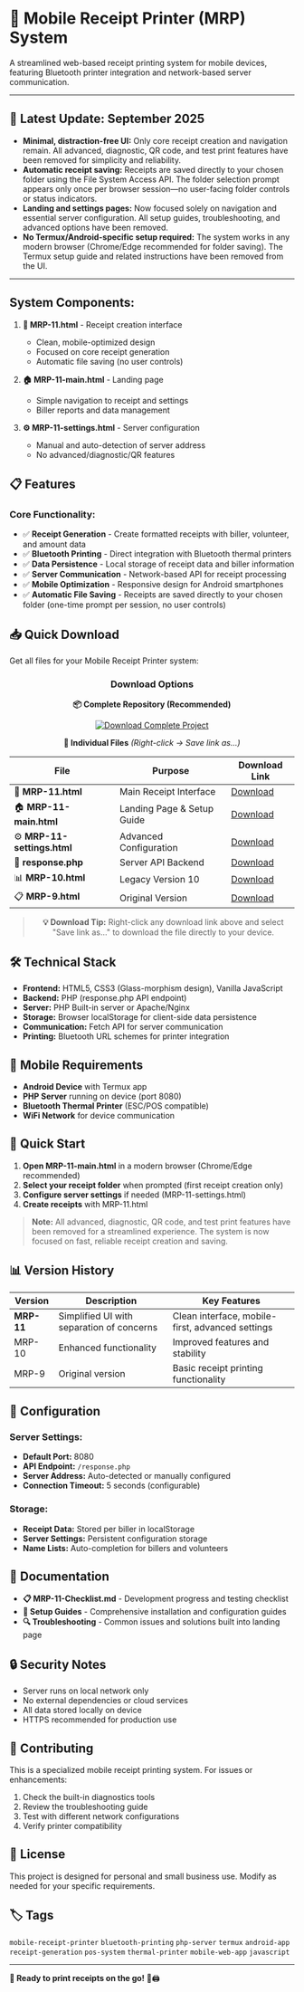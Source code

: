 # 📱 Mobile Receipt Printer (MRP) System

A streamlined web-based receipt printing system for mobile devices, featuring Bluetooth printer integration and network-based server communication.

---

## 🚀 **Latest Update: September 2025**

- **Minimal, distraction-free UI:** Only core receipt creation and navigation remain. All advanced, diagnostic, QR code, and test print features have been removed for simplicity and reliability.
- **Automatic receipt saving:** Receipts are saved directly to your chosen folder using the File System Access API. The folder selection prompt appears only once per browser session—no user-facing folder controls or status indicators.
- **Landing and settings pages:** Now focused solely on navigation and essential server configuration. All setup guides, troubleshooting, and advanced options have been removed.
- **No Termux/Android-specific setup required:** The system works in any modern browser (Chrome/Edge recommended for folder saving). The Termux setup guide and related instructions have been removed from the UI.

---

## **System Components:**

1. **📱 MRP-11.html** - Receipt creation interface
   - Clean, mobile-optimized design
   - Focused on core receipt generation
   - Automatic file saving (no user controls)

2. **🏠 MRP-11-main.html** - Landing page
   - Simple navigation to receipt and settings
   - Biller reports and data management

3. **⚙️ MRP-11-settings.html** - Server configuration
   - Manual and auto-detection of server address
   - No advanced/diagnostic/QR features

## 📋 **Features**

### **Core Functionality:**
- ✅ **Receipt Generation** - Create formatted receipts with biller, volunteer, and amount data
- ✅ **Bluetooth Printing** - Direct integration with Bluetooth thermal printers
- ✅ **Data Persistence** - Local storage of receipt data and biller information
- ✅ **Server Communication** - Network-based API for receipt processing
- ✅ **Mobile Optimization** - Responsive design for Android smartphones
- ✅ **Automatic File Saving** - Receipts are saved directly to your chosen folder (one-time prompt per session, no user controls)

## 📥 **Quick Download**

Get all files for your Mobile Receipt Printer system:

<div align="center">

### **Download Options**

**📦 Complete Repository (Recommended)**

<a href="https://github.com/AsimMerchant/mobile-receipt-printer/archive/refs/heads/master.zip">
<img src="https://img.shields.io/badge/Download_ZIP-Complete_Project-4CAF50?style=for-the-badge&logo=download&logoColor=white" alt="Download Complete Project"/>
</a>

**📱 Individual Files** *(Right-click → Save link as...)*

| File | Purpose | Download Link |
|------|---------|---------------|
| 📱 **MRP-11.html** | Main Receipt Interface | [Download](https://raw.githubusercontent.com/AsimMerchant/mobile-receipt-printer/master/MRP-11.html) |
| 🏠 **MRP-11-main.html** | Landing Page & Setup Guide | [Download](https://raw.githubusercontent.com/AsimMerchant/mobile-receipt-printer/master/MRP-11-main.html) |
| ⚙️ **MRP-11-settings.html** | Advanced Configuration | [Download](https://raw.githubusercontent.com/AsimMerchant/mobile-receipt-printer/master/MRP-11-settings.html) |
| 🔧 **response.php** | Server API Backend | [Download](https://raw.githubusercontent.com/AsimMerchant/mobile-receipt-printer/master/response.php) |
| 📊 **MRP-10.html** | Legacy Version 10 | [Download](https://raw.githubusercontent.com/AsimMerchant/mobile-receipt-printer/master/MRP-10.html) |
| 📋 **MRP-9.html** | Original Version | [Download](https://raw.githubusercontent.com/AsimMerchant/mobile-receipt-printer/master/MRP-9.html) |

> **💡 Download Tip:** Right-click any download link above and select "Save link as..." to download the file directly to your device.

</div>

## 🛠 **Technical Stack**

- **Frontend:** HTML5, CSS3 (Glass-morphism design), Vanilla JavaScript
- **Backend:** PHP (response.php API endpoint)
- **Server:** PHP Built-in server or Apache/Nginx
- **Storage:** Browser localStorage for client-side data persistence
- **Communication:** Fetch API for server communication
- **Printing:** Bluetooth URL schemes for printer integration

## 📱 **Mobile Requirements**

- **Android Device** with Termux app
- **PHP Server** running on device (port 8080)
- **Bluetooth Thermal Printer** (ESC/POS compatible)
- **WiFi Network** for device communication

## 🚀 **Quick Start**

1. **Open MRP-11-main.html** in a modern browser (Chrome/Edge recommended)
2. **Select your receipt folder** when prompted (first receipt creation only)
3. **Configure server settings** if needed (MRP-11-settings.html)
4. **Create receipts** with MRP-11.html

> **Note:** All advanced, diagnostic, QR code, and test print features have been removed for a streamlined experience. The system is now focused on fast, reliable receipt creation and saving.

## 📊 **Version History**

| Version | Description | Key Features |
|---------|-------------|--------------|
| **MRP-11** | Simplified UI with separation of concerns | Clean interface, mobile-first, advanced settings |
| MRP-10 | Enhanced functionality | Improved features and stability |
| MRP-9 | Original version | Basic receipt printing functionality |

## 🔧 **Configuration**

### **Server Settings:**
- **Default Port:** 8080
- **API Endpoint:** `/response.php`
- **Server Address:** Auto-detected or manually configured
- **Connection Timeout:** 5 seconds (configurable)

### **Storage:**
- **Receipt Data:** Stored per biller in localStorage
- **Server Settings:** Persistent configuration storage
- **Name Lists:** Auto-completion for billers and volunteers

## 📖 **Documentation**

- **📋 MRP-11-Checklist.md** - Development progress and testing checklist
- **📝 Setup Guides** - Comprehensive installation and configuration guides
- **🔍 Troubleshooting** - Common issues and solutions built into landing page

## 🔒 **Security Notes**

- Server runs on local network only
- No external dependencies or cloud services
- All data stored locally on device
- HTTPS recommended for production use

## 🤝 **Contributing**

This is a specialized mobile receipt printing system. For issues or enhancements:

1. Check the built-in diagnostics tools
2. Review the troubleshooting guide
3. Test with different network configurations
4. Verify printer compatibility

## 📄 **License**

This project is designed for personal and small business use. Modify as needed for your specific requirements.

## 🏷️ **Tags**

`mobile-receipt-printer` `bluetooth-printing` `php-server` `termux` `android-app` `receipt-generation` `pos-system` `thermal-printer` `mobile-web-app` `javascript`

---

**🎯 Ready to print receipts on the go!** 📱🖨️